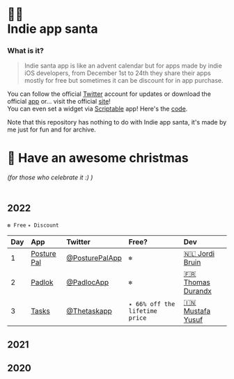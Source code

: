 # 🎅🏻 <br /> Indie app santa

### What is it? <br />
> Indie santa app is like an advent calendar but for apps made by indie iOS developers, from December 1st to 24th they share their apps mostly for free but sometimes it can be discount for in app purchase. <br />

You can follow the official [Twitter](https://twitter.com/indieappsanta?s=21&t=DzSq8UMHflR67STo62OBoA) account for updates or download the official [app](https://apps.apple.com/it/app/indie-app-santa/id1594011307?l=en) or... visit the official [site](https://www.indieappsanta.com/)! <br />
You can even set a widget via [Scriptable](https://apps.apple.com/it/app/scriptable/id1405459188?l=en) app! Here's the [code](https://gist.github.com/frboulais/2a11ac628faacf2532d037314324e1a4). <br />

Note that this repository has nothing to do with Indie app santa, it's made by me just for fun and for archive. <br />

# 🎄 Have an awesome christmas <br />
###### (for those who celebrate it :) ) <br /> <br />



## 2022

`❇️ Free` `✴️ Discount` <br />

| **Day** | **App** | **Twitter** | **Free?**| **Dev**|
|:-- | :-- | :-- | :-- | :-- |
| 1 | [Posture Pal](https://apps.apple.com/it/app/posture-pal-perfect-reminder/id1590316152?l=en) | [@PosturePalApp](https://twitter.com/posturepalapp?s=21&t=DzSq8UMHflR67STo62OBoA)  | `❇️` | [🇳🇱 Jordi Bruin](https://twitter.com/jordibruin?s=21&t=gKCEXxOsxXSD-oUl8cAQIw) |
| 2 | [Padlok](https://apple.co/3ORkSrb) | [@PadlocApp](https://twitter.com/padlokapp?s=21&t=DzSq8UMHflR67STo62OBoA) |`❇️` | [🇫🇷 Thomas Durandx](https://twitter.com/deanatoire?s=21&t=gKCEXxOsxXSD-oUl8cAQIw) |
| 3 | [Tasks](https://apple.co/3B2u6eM) | [@Thetaskapp](https://twitter.com/thetaskapp?s=21&t=DzSq8UMHflR67STo62OBoA) | `✴️ 66% off the lifetime price` | [🇮🇳 Mustafa Yusuf](https://twitter.com/mufasayc?s=21&t=gKCEXxOsxXSD-oUl8cAQIw) |



## 2021





## 2020